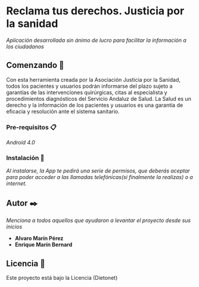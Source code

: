 # Reclama tus derechos. Justicia por la sanidad

_Aplicación desarrollada sin ánimo de lucro para facilitar la información a los ciudadanos_

## Comenzando 🚀

Con esta herramienta creada por la Asociación Justicia por la Sanidad, todos los pacientes y usuarios podrán informarse del plazo sujeto a garantías de las intervenciones quirúrgicas, citas al especialista y procedimientos diagnósticos del Servicio Andaluz de Salud. La Salud es un derecho y la información de los pacientes y usuarios es una garantía de eficacia y resolución ante el sistema sanitario.

### Pre-requisitos 📋

_Android 4.0_

### Instalación 🔧

_Al instalarse, la App te pedirá una serie de permisos, que deberás aceptar para poder acceder a las llamadas telefónicas(si finalmente la realizas) o a internet._

## Autor ✒️

_Menciona a todos aquellos que ayudaron a levantar el proyecto desde sus inicios_

* **Alvaro Marín Pérez**
* **Enrique Marín Bernard**

## Licencia 📄

Este proyecto está bajo la Licencia (Dietonet)

